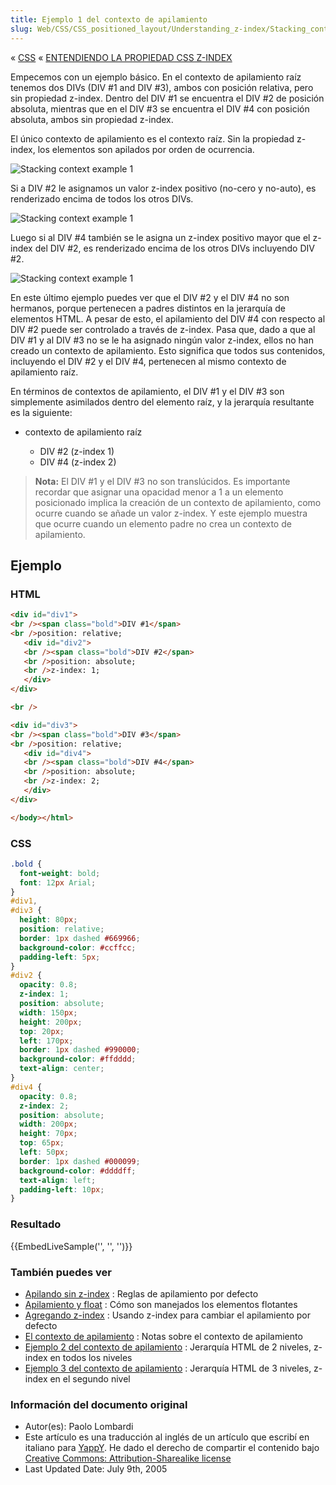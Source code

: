 ```yaml
---
title: Ejemplo 1 del contexto de apilamiento
slug: Web/CSS/CSS_positioned_layout/Understanding_z-index/Stacking_context_example_1
---
```


« [CSS](/es/CSS) « [ENTENDIENDO LA PROPIEDAD CSS Z-INDEX](/es/docs/Web/CSS/CSS_Positioning/entendiendo_z_index)

Empecemos con un ejemplo básico. En el contexto de apilamiento raíz tenemos dos DIVs (DIV #1 and DIV #3), ambos con posición relativa, pero sin propiedad z-index. Dentro del DIV #1 se encuentra el DIV #2 de posición absoluta, mientras que en el DIV #3 se encuentra el DIV #4 con posición absoluta, ambos sin propiedad z-index.

El único contexto de apilamiento es el contexto raíz. Sin la propiedad z-index, los elementos son apilados por orden de ocurrencia.

![Stacking context example 1](understanding_zindex_05a.png)

Si a DIV #2 le asignamos un valor z-index positivo (no-cero y no-auto), es renderizado encima de todos los otros DIVs.

![Stacking context example 1](understanding_zindex_05b.png)

Luego si al DIV #4 también se le asigna un z-index positivo mayor que el z-index del DIV #2, es renderizado encima de los otros DIVs incluyendo DIV #2.

![Stacking context example 1](understanding_zindex_05c.png)

En este último ejemplo puedes ver que el DIV #2 y el DIV #4 no son hermanos, porque pertenecen a padres distintos en la jerarquía de elementos HTML. A pesar de esto, el apilamiento del DIV #4 con respecto al DIV #2 puede ser controlado a través de z-index. Pasa que, dado a que al DIV #1 y al DIV #3 no se le ha asignado ningún valor z-index, ellos no han creado un contexto de apilamiento. Esto significa que todos sus contenidos, incluyendo el DIV #2 y el DIV #4, pertenecen al mismo contexto de apilamiento raíz.

En términos de contextos de apilamiento, el DIV #1 y el DIV #3 son simplemente asimilados dentro del elemento raíz, y la jerarquía resultante es la siguiente:

- contexto de apilamiento raíz

  - DIV #2 (z-index 1)
  - DIV #4 (z-index 2)

> **Nota:** El DIV #1 y el DIV #3 no son translúcidos. Es importante recordar que asignar una opacidad menor a 1 a un elemento posicionado implica la creación de un contexto de apilamiento, como ocurre cuando se añade un valor z-index. Y este ejemplo muestra que ocurre cuando un elemento padre no crea un contexto de apilamiento.

## Ejemplo

### HTML

```html
<div id="div1">
<br /><span class="bold">DIV #1</span>
<br />position: relative;
   <div id="div2">
   <br /><span class="bold">DIV #2</span>
   <br />position: absolute;
   <br />z-index: 1;
   </div>
</div>

<br />

<div id="div3">
<br /><span class="bold">DIV #3</span>
<br />position: relative;
   <div id="div4">
   <br /><span class="bold">DIV #4</span>
   <br />position: absolute;
   <br />z-index: 2;
   </div>
</div>

</body></html>
```

### CSS

```css
.bold {
  font-weight: bold;
  font: 12px Arial;
}
#div1,
#div3 {
  height: 80px;
  position: relative;
  border: 1px dashed #669966;
  background-color: #ccffcc;
  padding-left: 5px;
}
#div2 {
  opacity: 0.8;
  z-index: 1;
  position: absolute;
  width: 150px;
  height: 200px;
  top: 20px;
  left: 170px;
  border: 1px dashed #990000;
  background-color: #ffdddd;
  text-align: center;
}
#div4 {
  opacity: 0.8;
  z-index: 2;
  position: absolute;
  width: 200px;
  height: 70px;
  top: 65px;
  left: 50px;
  border: 1px dashed #000099;
  background-color: #ddddff;
  text-align: left;
  padding-left: 10px;
}
```

### Resultado

{{EmbedLiveSample('', '', '')}}

### También puedes ver

- [Apilando sin z-index](/es/docs/Web/CSS/CSS_Positioning/entendiendo_z_index/Stacking_without_z-index) : Reglas de apilamiento por defecto
- [Apilamiento y float](/es/docs/Web/CSS/CSS_Positioning/entendiendo_z_index/Apilamiento_y_float) : Cómo son manejados los elementos flotantes
- [Agregando z-index](/es/docs/Web/CSS/CSS_Positioning/entendiendo_z_index/Agregando_z-index) : Usando z-index para cambiar el apilamiento por defecto
- [El contexto de apilamiento](/es/docs/Web/CSS/CSS_Positioning/entendiendo_z_index/El_contexto_de_apilamiento) : Notas sobre el contexto de apilamiento
- [Ejemplo 2 del contexto de apilamiento](/es/docs/Web/CSS/CSS_Positioning/entendiendo_z_index/ejemplo_2_del_contexto_de_apilamiento) : Jerarquía HTML de 2 niveles, z-index en todos los niveles
- [Ejemplo 3 del contexto de apilamiento](/es/docs/Web/CSS/CSS_Positioning/entendiendo_z_index/ejemplo_3_del_contexto_de_apilamiento) : Jerarquía HTML de 3 niveles, z-index en el segundo nivel

### Información del documento original

- Autor(es): Paolo Lombardi
- Este artículo es una traducción al inglés de un artículo que escribí en italiano para [YappY](http://www.yappy.it). He dado el derecho de compartir el contenido bajo [Creative Commons: Attribution-Sharealike license](http://creativecommons.org/licenses/by-sa/2.0/)
- Last Updated Date: July 9th, 2005
